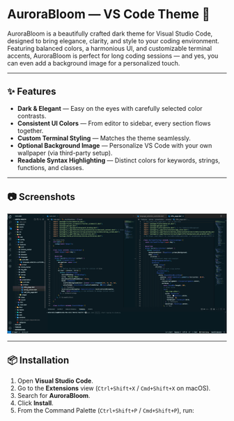 # AuroraBloom — VS Code Theme 🌌

AuroraBloom is a beautifully crafted dark theme for Visual Studio Code, designed to bring elegance, clarity, and style to your coding environment.  
Featuring balanced colors, a harmonious UI, and customizable terminal accents, AuroraBloom is perfect for long coding sessions — and yes, you can even add a background image for a personalized touch.

---

## ✨ Features

- **Dark & Elegant** — Easy on the eyes with carefully selected color contrasts.
- **Consistent UI Colors** — From editor to sidebar, every section flows together.
- **Custom Terminal Styling** — Matches the theme seamlessly.
- **Optional Background Image** — Personalize VS Code with your own wallpaper (via third-party setup).
- **Readable Syntax Highlighting** — Distinct colors for keywords, strings, functions, and classes.

---

## 📷 Screenshots

![AuroraBloom Screenshot](https://raw.githubusercontent.com/Meharab-Islam/Aurorabloom/main/images/screenshot.png)


---

## 📦 Installation

1. Open **Visual Studio Code**.
2. Go to the **Extensions** view (`Ctrl+Shift+X` / `Cmd+Shift+X` on macOS).
3. Search for **AuroraBloom**.
4. Click **Install**.
5. From the Command Palette (`Ctrl+Shift+P` / `Cmd+Shift+P`), run:
